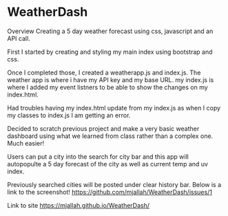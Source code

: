 # WeatherDash
Overview
Creating a 5 day weather forecast using css, javascript and an API call.

First I started by creating and styling my main index using bootstrap and css.

Once I completed those, I created a weatherapp.js and index.js. The weather app is where i have my API key and my base URL. my index.js is where I added my event listners to be able to show the changes on my index.html.

Had troubles having my index.html update from my index.js as when I copy my classes to index.js I am getting an error.

Decided to scratch previous project and make a very basic weather dashboard using  what we learned from class rather than a complex one. Much easier!

Users can put a city into the search for city bar and this app will autopopulte a 5 day forecast of the city as well as current temp and uv index.

Previously searched cities will be posted under clear history bar.
Below is a link to the screenshot!
https://github.com/mjallah/WeatherDash/issues/1


Link to site
https://mjallah.github.io/WeatherDash/